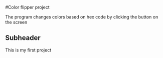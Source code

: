 #Color flipper project

The program changes colors based on hex code by clicking the button on the screen

## Subheader

This is my first project
